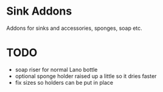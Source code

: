 # Sink Addons

Addons for sinks and accessories, sponges, soap etc.

# TODO

- soap riser for normal Lano bottle
- optional sponge holder raised up a little so it dries faster
- fix sizes so holders can be put in place